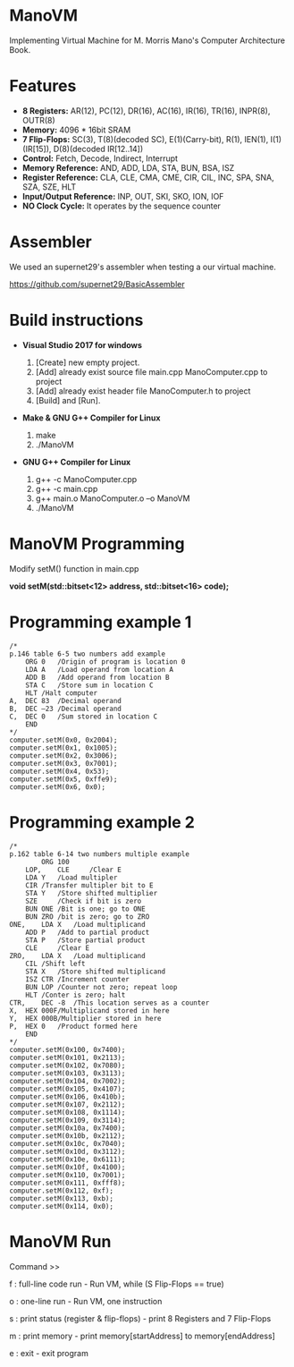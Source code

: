 # ManoVM
Implementing Virtual Machine for M. Morris Mano's Computer Architecture Book.

# Features
* **8 Registers:** AR(12), PC(12), DR(16), AC(16), IR(16), TR(16), INPR(8), OUTR(8)
* **Memory:** 4096 * 16bit SRAM
* **7 Flip-Flops:** SC(3), T(8)(decoded SC), E(1)(Carry-bit), R(1), IEN(1), I(1)(IR[15]), D(8)(decoded IR[12..14])
* **Control:** Fetch, Decode, Indirect, Interrupt
* **Memory Reference:** AND, ADD, LDA, STA, BUN, BSA, ISZ
* **Register Reference:** CLA, CLE, CMA, CME, CIR, CIL, INC, SPA, SNA, SZA, SZE, HLT
* **Input/Output Reference:** INP, OUT, SKI, SKO, ION, IOF
* **NO Clock Cycle:** It operates by the sequence counter

# Assembler
We used an supernet29's assembler when testing a our virtual machine.

https://github.com/supernet29/BasicAssembler

# Build instructions
* **Visual Studio 2017 for windows**
	1. [Create] new empty project.
	2. [Add] already exist source file main.cpp ManoComputer.cpp to project
	3. [Add] already exist header file ManoComputer.h to project
	4. [Build] and [Run].


* **Make & GNU G++ Compiler for Linux**
	1. make
	2. ./ManoVM


* **GNU G++ Compiler for Linux**
	1. g++ -c ManoComputer.cpp
	2. g++ -c main.cpp
	3. g++ main.o ManoComputer.o –o ManoVM
	4. ./ManoVM
	
# ManoVM Programming

Modify setM() function in main.cpp

**void setM(std::bitset<12> address, std::bitset<16> code);**

# Programming example 1

    /*
    p.146 table 6-5 two numbers add example
		ORG 0	/Origin of program is location 0
		LDA A	/Load operand from location A
		ADD B	/Add operand from location B
		STA C	/Store sum in location C
		HLT	/Halt computer
	A,	DEC 83	/Decimal operand
	B,	DEC –23	/Decimal operand
	C,	DEC 0	/Sum stored in location C
		END
    */
	computer.setM(0x0, 0x2004);
	computer.setM(0x1, 0x1005);
	computer.setM(0x2, 0x3006);
	computer.setM(0x3, 0x7001);
	computer.setM(0x4, 0x53);
	computer.setM(0x5, 0xffe9);
	computer.setM(0x6, 0x0);
 
 # Programming example 2

    /*
	p.162 table 6-14 two numbers multiple example
			ORG 100
		LOP, 	CLE 	/Clear E
		LDA Y	/Load multipler
		CIR	/Transfer multipler bit to E
		STA Y	/Store shifted multiplier
		SZE 	/Check if bit is zero
		BUN ONE	/Bit is one; go to ONE
		BUN ZRO /bit is zero; go to ZRO
	ONE, 	LDA X 	/Load multiplicand
		ADD P 	/Add to partial product
		STA P	/Store partial product
		CLE 	/Clear E
	ZRO, 	LDA X	/Load multiplicand
		CIL	/Shift left
		STA X	/Store shifted multiplicand
		ISZ CTR	/Increment counter
		BUN LOP	/Counter not zero; repeat loop
		HLT	/Conter is zero; halt
	CTR,	DEC -8	/This location serves as a counter
	X,	HEX 000F/Multiplicand stored in here
	Y,	HEX 000B/Multiplier stored in here
	P,	HEX 0	/Product formed here
		END
    */
	computer.setM(0x100, 0x7400);
	computer.setM(0x101, 0x2113);
	computer.setM(0x102, 0x7080);
	computer.setM(0x103, 0x3113);
	computer.setM(0x104, 0x7002);
	computer.setM(0x105, 0x4107);
	computer.setM(0x106, 0x410b);
	computer.setM(0x107, 0x2112);
	computer.setM(0x108, 0x1114);
	computer.setM(0x109, 0x3114);
	computer.setM(0x10a, 0x7400);
	computer.setM(0x10b, 0x2112);
	computer.setM(0x10c, 0x7040);
	computer.setM(0x10d, 0x3112);
	computer.setM(0x10e, 0x6111);
	computer.setM(0x10f, 0x4100);
	computer.setM(0x110, 0x7001);
	computer.setM(0x111, 0xfff8);
	computer.setM(0x112, 0xf);
	computer.setM(0x113, 0xb);
	computer.setM(0x114, 0x0);
 
 
# ManoVM Run

Command >>

f : full-line code run - Run VM, while (S Flip-Flops == true)

o : one-line run - Run VM, one instruction

s : print status (register & flip-flops) - print 8 Registers and 7 Flip-Flops

m : print memory - print memory[startAddress] to memory[endAddress]

e : exit - exit program
